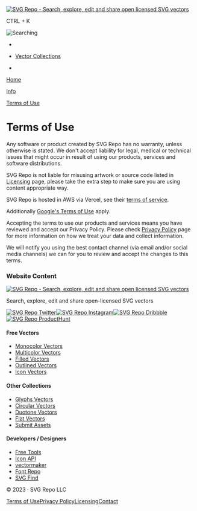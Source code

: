[![SVG Repo - Search, explore, edit and share open licensed SVG vectors](/logo.svg)](https://www.svgrepo.com/)

CTRL + K

![Searching](/_next/static/media/spin.6ffd8bb2.svg)

* [](https://www.svgrepo.com/saved "Saved Vectors")

* [Vector Collections](https://www.svgrepo.com/collections)
* [](https://www.svgrepo.com/saved "Saved Vectors")

[Home](https://www.svgrepo.com/)

[Info](https://www.svgrepo.com/page)

[Terms of Use](https://www.svgrepo.com/page/terms-of-use)

Terms of Use
============

Any software or product created by SVG Repo has no warranty, unless otherwise is stated. We don't accept liability for legal, medical or technical issues that might occur in result of using our products, services and software distributions.

SVG Repo is not liable for misusing artwork or source code listed in [Licensing](https://www.svgrepo.com/page/licensing/) page, please take the extra step to make sure you are using content appropriate way.

SVG Repo is hosted in AWS via Vercel, see their [terms of service](https://vercel.com/legal/terms).

Additionally [Google's Terms of Use](https://policies.google.com/terms) apply.

Accepting the terms to use our products and services means you have reviewed and accept our Privacy Policy. Please check [Privacy Policy](https://www.svgrepo.com/page/privacy-policy) page for more information on how we treat your data and collect information.

We will notify you using the best contact channel (via email and/or social media channels) we can for you to review and accept the changes to this terms.

### Website Content

[![SVG Repo - Search, explore, edit and share open licensed SVG vectors](/logo.svg)](https://www.svgrepo.com/)

Search, explore, edit and share open-licensed SVG vectors

[![SVG Repo Twitter](/_next/static/media/twitter.29b6fbd9.svg)](https://twitter.com/svgrepo)[![SVG Repo Instagram](/_next/static/media/instagram.7062f55e.svg)](https://instagram.com/svgrepo)[![SVG Repo Dribbble](/_next/static/media/dribbble.e6cbf389.svg)](https://dribbble.com/svgrepo)[![SVG Repo ProductHunt](/_next/static/media/producthunt.fabbb697.svg)](https://producthunt.com/products/svgrepo)

#### Free Vectors

* [Monocolor Vectors](https://www.svgrepo.com/collections/monocolor)
* [Multicolor Vectors](https://www.svgrepo.com/collections/multicolor)
* [Filled Vectors](https://www.svgrepo.com/collections/filled)
* [Outlined Vectors](https://www.svgrepo.com/collections/outlined)
* [Icon Vectors](https://www.svgrepo.com/collections/icon)

#### Other Collections

* [Glyphs Vectors](https://www.svgrepo.com/collections/icon)
* [Circular Vectors](https://www.svgrepo.com/collections/circular)
* [Duotone Vectors](https://www.svgrepo.com/collections/duotone)
* [Flat Vectors](https://www.svgrepo.com/collections/flat)
* [Submit Assets](https://upload.svgrepo.com/)

#### Developers / Designers

* [Free Tools](https://www.svgrepo.com/tools)
* [Icon API](https://www.svgapi.com/)
* [vectormaker](https://vectormaker.co/)
* [Font Repo](https://www.fontrepo.com/)
* [SVG Find](https://svgfind.com/)

© 2023 · SVG Repo LLC

[Terms of Use](https://www.svgrepo.com/page/terms-of-use)[Privacy Policy](https://www.svgrepo.com/page/privacy-policy)[Licensing](https://www.svgrepo.com/page/licensing)[Contact](https://www.svgrepo.com/page/contact)